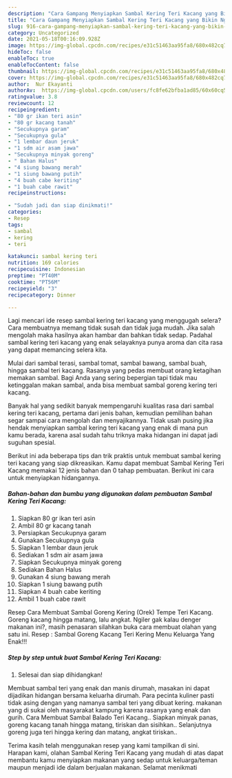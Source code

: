 ```yaml
---
description: "Cara Gampang Menyiapkan Sambal Kering Teri Kacang yang Bikin Ngiler"
title: "Cara Gampang Menyiapkan Sambal Kering Teri Kacang yang Bikin Ngiler"
slug: 916-cara-gampang-menyiapkan-sambal-kering-teri-kacang-yang-bikin-ngiler
category: Uncategorized
date: 2021-05-18T00:16:09.928Z
image: https://img-global.cpcdn.com/recipes/e31c51463aa95fa8/680x482cq70/sambal-kering-teri-kacang-foto-resep-utama.jpg
hideToc: false
enableToc: true
enableTocContent: false
thumbnail: https://img-global.cpcdn.com/recipes/e31c51463aa95fa8/680x482cq70/sambal-kering-teri-kacang-foto-resep-utama.jpg
cover: https://img-global.cpcdn.com/recipes/e31c51463aa95fa8/680x482cq70/sambal-kering-teri-kacang-foto-resep-utama.jpg
author:  Nur Ekayanti
authorAv:  https://img-global.cpcdn.com/users/fc8fe62bfba1ad85/60x60cq50/avatar.jpg
ratingvalue: 3.8
reviewcount: 12
recipeingredient:
- "80 gr ikan teri asin"
- "80 gr kacang tanah"
- "Secukupnya garam"
- "Secukupnya gula"
- "1 lembar daun jeruk"
- "1 sdm air asam jawa"
- "Secukupnya minyak goreng"
- " Bahan Halus"
- "4 siung bawang merah"
- "1 siung bawang putih"
- "4 buah cabe keriting"
- "1 buah cabe rawit"
recipeinstructions:

- "Sudah jadi dan siap dinikmati!"
categories:
- Resep
tags:
- sambal
- kering
- teri

katakunci: sambal kering teri 
nutrition: 169 calories
recipecuisine: Indonesian
preptime: "PT40M"
cooktime: "PT56M"
recipeyield: "3"
recipecategory: Dinner

---
```



Lagi mencari ide resep sambal kering teri kacang yang menggugah selera? Cara membuatnya memang tidak susah dan tidak juga mudah. Jika salah mengolah maka hasilnya akan hambar dan bahkan tidak sedap. Padahal sambal kering teri kacang yang enak selayaknya punya aroma dan cita rasa yang dapat memancing selera kita.


Mulai dari sambal terasi, sambal tomat, sambal bawang, sambal buah, hingga sambal teri kacang. Rasanya yang pedas membuat orang ketagihan memakan sambal. Bagi Anda yang sering bepergian tapi tidak mau ketinggalan makan sambal, anda bisa membuat sambal goreng kering teri kacang.

Banyak hal yang sedikit banyak mempengaruhi kualitas rasa dari sambal kering teri kacang, pertama dari jenis bahan, kemudian pemilihan bahan segar sampai cara mengolah dan menyajikannya. Tidak usah pusing jika hendak menyiapkan sambal kering teri kacang yang enak di mana pun kamu berada, karena asal sudah tahu triknya maka hidangan ini dapat jadi suguhan spesial.


Berikut ini ada beberapa tips dan trik praktis untuk membuat sambal kering teri kacang yang siap dikreasikan. Kamu dapat membuat Sambal Kering Teri Kacang memakai 12 jenis bahan dan 0 tahap pembuatan. Berikut ini cara untuk menyiapkan hidangannya.

<!--inarticleads1-->

##### Bahan-bahan dan bumbu yang digunakan dalam pembuatan Sambal Kering Teri Kacang:

1. Siapkan 80 gr ikan teri asin
1. Ambil 80 gr kacang tanah
1. Persiapkan Secukupnya garam
1. Gunakan Secukupnya gula
1. Siapkan 1 lembar daun jeruk
1. Sediakan 1 sdm air asam jawa
1. Siapkan Secukupnya minyak goreng
1. Sediakan  Bahan Halus
1. Gunakan 4 siung bawang merah
1. Siapkan 1 siung bawang putih
1. Siapkan 4 buah cabe keriting
1. Ambil 1 buah cabe rawit


Resep Cara Membuat Sambal Goreng Kering (Orek) Tempe Teri Kacang. Goreng kacang hingga matang, lalu angkat. Ngiler gak kalau denger makanan ini?, masih penasaran silahkan buka cara membuat olahan yang satu ini. Resep : Sambal Goreng Kacang Teri Kering Menu Keluarga Yang Enak!!! 

<!--inarticleads2-->

##### Step by step untuk buat Sambal Kering Teri Kacang:


1. Selesai dan siap dihidangkan!

Membuat sambal teri yang enak dan manis dirumah, masakan ini dapat dijadikan hidangan bersama keluarha dirumah. Para pecinta kuliner pasti tidak asing dengan yang namanya sambal teri yang dibuat kering. makanan yang di sukai oleh masyarakat kampung karena rasanya yang enak dan gurih. Cara Membuat Sambal Balado Teri Kacang.. Siapkan minyak panas, goreng kacang tanah hingga matang, tiriskan dan sisihkan.. Selanjutnya goreng juga teri hingga kering dan matang, angkat tiriskan.. 

Terima kasih telah menggunakan resep yang kami tampilkan di sini. Harapan kami, olahan Sambal Kering Teri Kacang yang mudah di atas dapat membantu kamu menyiapkan makanan yang sedap untuk keluarga/teman maupun menjadi ide dalam berjualan makanan. Selamat menikmati
